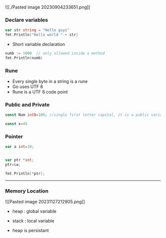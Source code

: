 ![[./Pasted image 20230904233651.png]]


### Declare variables
```go
var str string = "Hello guys"  
fmt.Println("Hello world " + str)
```

- Short variable declaration
```go
numb := 1000  // only allowed inside a method
fmt.Println(numb)
```


### Rune
- Every single byte in a string is  a rune
- Go uses UTF 8
- Rune is a UTF 8 code point

### Public and Private
```go
const Num int8=100; //single first letter capital, it is a public variable
```

```go
const x=45
```


### Pointer
```go
var a int=10;


var ptr *int;
ptr=&a;

fmt.Println(*ptr);
```

---
### Memory Location
![[Pasted image 20231127212905.png]]

- heap : global variable
- stack : local variable

- heap is persistant
